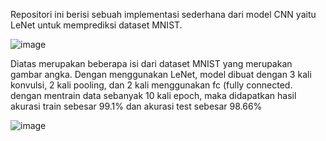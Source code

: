 Repositori ini berisi sebuah implementasi sederhana dari model CNN yaitu LeNet untuk memprediksi dataset MNIST.

![image](https://github.com/user-attachments/assets/7f448d1b-b23b-4265-8cf5-89fbe6ae4339)

Diatas merupakan beberapa isi dari dataset MNIST yang merupakan gambar angka. Dengan menggunakan LeNet, model dibuat dengan 3 kali konvulsi, 2 kali pooling, dan 2 kali menggunakan fc (fully connected. dengan mentrain data sebanyak 10 kali epoch, maka didapatkan hasil akurasi train sebesar 99.1% dan akurasi test sebesar 98.66%


![image](https://github.com/user-attachments/assets/42956210-a786-439a-834a-707db8387f95)


